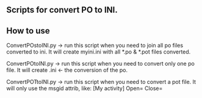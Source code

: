 Scripts for convert PO to INI.
---
How to use
---
ConvertPOstoINI.py -> run this script when you need to join all po files converted to ini.
It will create myini.ini with all *.po & *.pot files converted.

ConvertPOtoINI.py -> run this script when you need to convert only one po file.
It will create <poname>.ini <- the conversion of the po.

ConvertPOTtoINI.py  -> run this script when you need to convert a pot file.
It will only use the msgid attrib, like:
[My activity]
Open=
Close=

